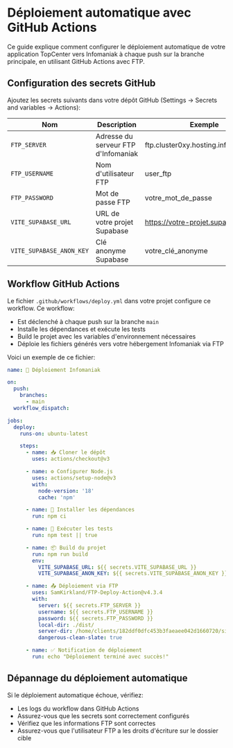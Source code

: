 
# Déploiement automatique avec GitHub Actions

Ce guide explique comment configurer le déploiement automatique de votre application TopCenter vers Infomaniak à chaque push sur la branche principale, en utilisant GitHub Actions avec FTP.

## Configuration des secrets GitHub

Ajoutez les secrets suivants dans votre dépôt GitHub (Settings → Secrets and variables → Actions):

| Nom | Description | Exemple |
|-----|-------------|---------|
| `FTP_SERVER` | Adresse du serveur FTP d'Infomaniak | ftp.cluster0xy.hosting.infomaniak.ch |
| `FTP_USERNAME` | Nom d'utilisateur FTP | user_ftp |
| `FTP_PASSWORD` | Mot de passe FTP | votre_mot_de_passe |
| `VITE_SUPABASE_URL` | URL de votre projet Supabase | https://votre-projet.supabase.co |
| `VITE_SUPABASE_ANON_KEY` | Clé anonyme Supabase | votre_clé_anonyme |

## Workflow GitHub Actions

Le fichier `.github/workflows/deploy.yml` dans votre projet configure ce workflow. Ce workflow:
- Est déclenché à chaque push sur la branche `main`
- Installe les dépendances et exécute les tests
- Build le projet avec les variables d'environnement nécessaires
- Déploie les fichiers générés vers votre hébergement Infomaniak via FTP

Voici un exemple de ce fichier:

```yaml
name: 🚀 Déploiement Infomaniak

on:
  push:
    branches:
      - main
  workflow_dispatch:

jobs:
  deploy:
    runs-on: ubuntu-latest

    steps:
      - name: 📥 Cloner le dépôt
        uses: actions/checkout@v3

      - name: ⚙️ Configurer Node.js
        uses: actions/setup-node@v3
        with:
          node-version: '18'
          cache: 'npm'

      - name: 🔧 Installer les dépendances
        run: npm ci

      - name: 🧪 Exécuter les tests
        run: npm test || true

      - name: 📦 Build du projet
        run: npm run build
        env:
          VITE_SUPABASE_URL: ${{ secrets.VITE_SUPABASE_URL }}
          VITE_SUPABASE_ANON_KEY: ${{ secrets.VITE_SUPABASE_ANON_KEY }}

      - name: 📤 Déploiement via FTP
        uses: SamKirkland/FTP-Deploy-Action@v4.3.4
        with:
          server: ${{ secrets.FTP_SERVER }}
          username: ${{ secrets.FTP_USERNAME }}
          password: ${{ secrets.FTP_PASSWORD }}
          local-dir: ./dist/
          server-dir: /home/clients/182ddf0dfc453b3faeaee042d1660720/sites/
          dangerous-clean-slate: true

      - name: ✅ Notification de déploiement
        run: echo "Déploiement terminé avec succès!"
```

## Dépannage du déploiement automatique

Si le déploiement automatique échoue, vérifiez:
- Les logs du workflow dans GitHub Actions
- Assurez-vous que les secrets sont correctement configurés
- Vérifiez que les informations FTP sont correctes
- Assurez-vous que l'utilisateur FTP a les droits d'écriture sur le dossier cible
